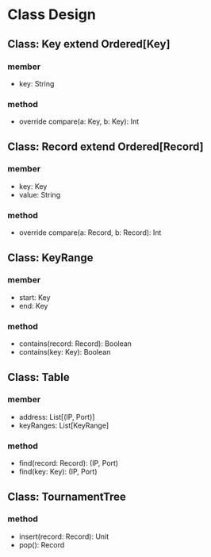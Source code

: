 # Class Design

## Class: Key extend Ordered[Key]
### member
+ key: String
### method
+ override compare(a: Key, b: Key): Int

## Class: Record extend Ordered[Record]
### member
+ key: Key
+ value: String
### method
+ override compare(a: Record, b: Record): Int

## Class: KeyRange
### member
+ start: Key
+ end: Key
### method
+ contains(record: Record): Boolean
+ contains(key: Key): Boolean

## Class: Table
### member
+ address: List[(IP, Port)]
+ keyRanges: List[KeyRange]
### method
+ find(record: Record): (IP, Port)
+ find(key: Key): (IP, Port)

## Class: TournamentTree
### method
+ insert(record: Record): Unit
+ pop(): Record